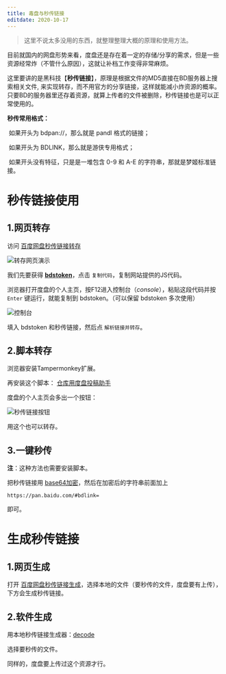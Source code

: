 ```yaml
---
title: 毒盘与秒传链接
editdate: 2020-10-17
---
```


> 这里不说太多没用的东西，就整理整理大概的原理和使用方法。

目前就国内的网盘形势来看，度盘还是存在着一定的存储/分享的需求，但是一些资源经常炸（不管什么原因），这就让补档工作变得非常麻烦。

这里要讲的是黑科技【**秒传链接**】，原理是根据文件的MD5直接在BD服务器上搜索相关文件, 来实现转存，而不用官方的分享链接，这样就能减小炸资源的概率。只要BD的服务器里还存着资源，就算上传者的文件被删除，秒传链接也是可以正常使用的。

**秒传常用格式：**

​	如果开头为 bdpan://，那么就是 pandl 格式的链接；

​	如果开头为 BDLINK，那么就是游侠专用格式；

​	如果开头没有特征，只是是一堆包含 0-9 和 A-E 的字符串，那就是梦姬标准链接。

# 秒传链接使用

## 1.网页转存

访问 [百度网盘秒传链接转存](https://rapid.acg.uy/)

![转存网页演示](https://cdn.jsdelivr.net/gh/Melody-of-Oblivion/MoOpics@main/images/posts/sectrans/zcdemo.png)

我们先要获得 **<u>bdstoken</u>**，点击 `复制代码`，复制网站提供的JS代码。

浏览器打开度盘的个人主页，按F12进入控制台（*console*），粘贴这段代码并按 `Enter` 键运行，就能复制到 bdstoken。（可以保留 bdstoken 多次使用）

![控制台](https://cdn.jsdelivr.net/gh/Melody-of-Oblivion/MoOpics@main/images/posts/sectrans/console.png)

填入 bdstoken 和秒传链接，然后点 `解析链接并转存`。

## 2.脚本转存

浏览器安装Tampermonkey扩展。

再安装这个脚本： [仓库用度盘投稿助手](https://greasyfork.org/zh-CN/scripts/3285-%E4%BB%93%E5%BA%93%E7%94%A8%E5%BA%A6%E7%9B%98%E6%8A%95%E7%A8%BF%E5%8A%A9%E6%89%8B)

度盘的个人主页会多出一个按钮：

![秒传链接按钮](https://cdn.jsdelivr.net/gh/Melody-of-Oblivion/MoOpics@main/images/posts/sectrans/btn.png)

用这个也可以转存。

## 3.一键秒传

**注**：这种方法也需要安装脚本。

把秒传链接用 [base64加密](http://tool.chinaz.com/tools/base64.aspx)，然后在加密后的字符串前面加上

```
https://pan.baidu.com/#bdlink=
```

即可。

# 生成秒传链接

## 1.网页生成

打开 [百度网盘秒传链接生成](https://rapid.acg.uy/gen.html)，选择本地的文件（要秒传的文件，度盘要有上传），下方会生成秒传链接。

## 2.软件生成

用本地秒传链接生成器：[decode](https://github.com/jixunmoe/mfcDuDownloadCodeGenerator/releases)

选择要秒传的文件。

同样的，度盘要上传过这个资源才行。